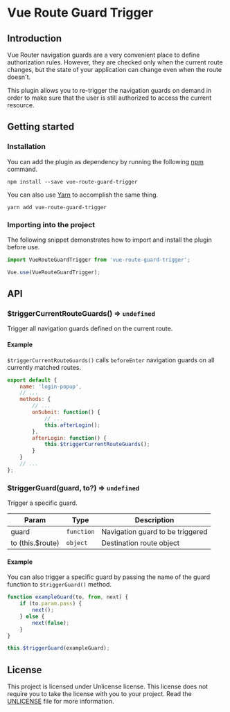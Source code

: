 # Vue Route Guard Trigger

## Introduction

Vue Router navigation guards are a very convenient place to define authorization rules. However, they are checked only when the current route changes, but the state of your application can change even when the route doesn't.

This plugin allows you to re-trigger the navigation guards on demand in order to make sure that the user is still authorized to access the current resource.

## Getting started

### Installation

You can add the plugin as dependency by running the following [npm](https://www.npmjs.com/) command.
```shell
npm install --save vue-route-guard-trigger
```
You can also use [Yarn](https://yarnpkg.com/en/) to accomplish the same thing.
```shell
yarn add vue-route-guard-trigger
```

### Importing into the project

The following snippet demonstrates how to import and install the plugin before use.
```javascript
import VueRouteGuardTrigger from 'vue-route-guard-trigger';

Vue.use(VueRouteGuardTrigger);
```

## API

### $triggerCurrentRouteGuards() ⇒ <code>undefined</code>

Trigger all navigation guards defined on the current route.

#### Example
`$triggerCurrentRouteGuards()` calls `beforeEnter` navigation guards on all currently matched routes.
```javascript
export default {
    name: 'login-popup',
    // ...
    methods: {
        // ...
        onSubmit: function() {
            // ...
            this.afterLogin();
        },
        afterLogin: function() {
            this.$triggerCurrentRouteGuards();
        }
    }
    // ...
};
```

### $triggerGuard(guard, to?) ⇒ <code>undefined</code>

Trigger a specific guard.

| Param            | Type                  | Description                      |
| ---------------- | --------------------- | -------------------------------- |
| guard            | <code>function</code> | Navigation guard to be triggered |
| to (this.$route) | <code>object</code>   | Destination route object         |

#### Example
You can also trigger a specific guard by passing the name of the guard function to `$triggerGuard()` method.
 
```javascript
function exampleGuard(to, from, next) {
    if (to.param.pass) {
        next();
    } else {
        next(false);
    }
}

this.$triggerGuard(exampleGuard);
```

## License

This project is licensed under Unlicense license. This license does not require you to take the license with you to your project. Read the [UNLICENSE]() file for more information.
